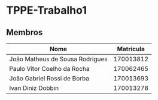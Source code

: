 # TPPE-Trabalho1
## Membros

| Nome | Matrícula |
| -- | -- |
| João Matheus de Sousa Rodrigues | 170013812 |
| Paulo Vitor Coelho da Rocha | 170062465 |
| João Gabriel Rossi de Borba | 170013693 |
| Ivan Diniz Dobbin | 170013278 | 